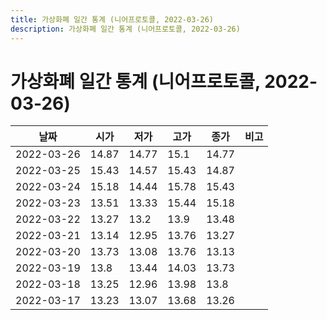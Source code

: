 ```yaml
---
title: 가상화폐 일간 통계 (니어프로토콜, 2022-03-26)
description: 가상화폐 일간 통계 (니어프로토콜, 2022-03-26)
---
```


가상화폐 일간 통계 (니어프로토콜, 2022-03-26)
===

|날짜|시가|저가|고가|종가|비고|
|--|--|--|--|--|--|
|2022-03-26|14.87|14.77|15.1|14.77|    |
|2022-03-25|15.43|14.57|15.43|14.87|    |
|2022-03-24|15.18|14.44|15.78|15.43|    |
|2022-03-23|13.51|13.33|15.44|15.18|    |
|2022-03-22|13.27|13.2|13.9|13.48|    |
|2022-03-21|13.14|12.95|13.76|13.27|    |
|2022-03-20|13.73|13.08|13.76|13.13|    |
|2022-03-19|13.8|13.44|14.03|13.73|    |
|2022-03-18|13.25|12.96|13.98|13.8|    |
|2022-03-17|13.23|13.07|13.68|13.26|    |
